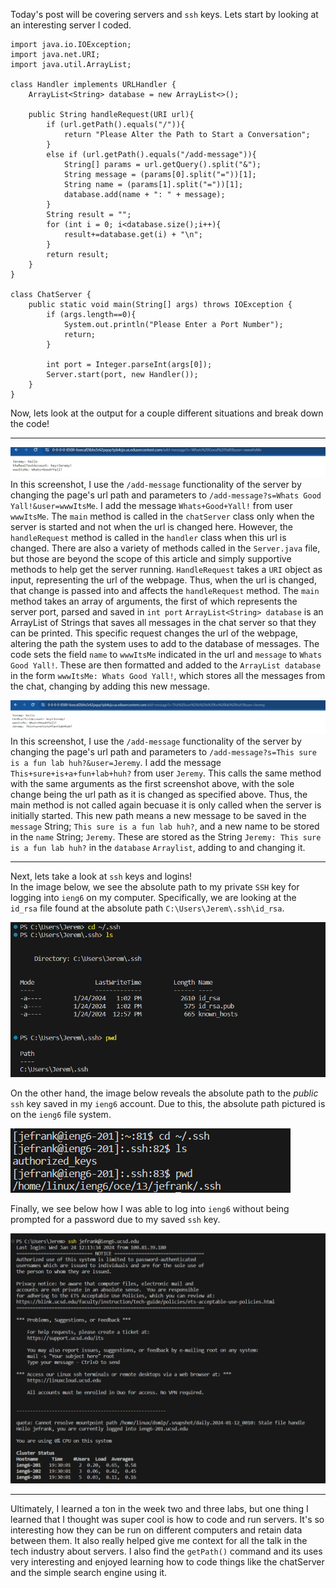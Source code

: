 Today's post will be covering servers and `ssh` keys. Lets start by looking at an interesting server I coded.
```
import java.io.IOException;
import java.net.URI;
import java.util.ArrayList;

class Handler implements URLHandler {
    ArrayList<String> database = new ArrayList<>();
    
    public String handleRequest(URI url){
        if (url.getPath().equals("/")){
            return "Please Alter the Path to Start a Conversation";
        }
        else if (url.getPath().equals("/add-message")){
            String[] params = url.getQuery().split("&");
            String message = (params[0].split("="))[1];
            String name = (params[1].split("="))[1];
            database.add(name + ": " + message);
        }
        String result = "";
        for (int i = 0; i<database.size();i++){
            result+=database.get(i) + "\n";
        }
        return result;
    }
}

class ChatServer {
    public static void main(String[] args) throws IOException {
        if (args.length==0){
            System.out.println("Please Enter a Port Number");
            return;
        }
        
        int port = Integer.parseInt(args[0]);
        Server.start(port, new Handler());
    }
}
```
Now, lets look at the output for a couple different situations and break down the code!

---
![String Server Screenshot 1](StringServerScreenshot1.png)
In this screenshot, I use the `/add-message` functionality of the server by changing the page's url path and parameters to `/add-message?s=Whats Good Yall!&user=wwwItsMe`. I add the message `Whats+Good+Yall!` from user    `wwwItsMe`. The `main` method is called in the `chatServer` class only when the server is started and not when the url is changed here. However, the `handleRequest` method is called in the `handler` class when this url is changed. There are also a variety of methods called in the `Server.java` file, but those are beyond the scope of this article and simply supportive methods to help get the server running. `HandleRequest` takes a `URI` object as input, representing the url of the webpage. Thus, when the url is changed, that change is passed into and affects the `handleRequest` method. The `main` method takes an array of arguments, the first of which represents the server port, parsed and saved in `int port` `ArrayList<String> database` is an ArrayList of Strings that saves all messages in the chat server so that they can be printed. This specific request changes the url of the webpage, altering the path the system uses to add to the database of messages. The code sets the field `name` to `wwwItsMe` indicated in the url and `message` to `Whats Good Yall!`. These are then formatted and added to the `ArrayList database` in the form `wwwItsMe: Whats Good Yall!`, which stores all the messages from the chat, changing by adding this new message.


![String Server Screenshot 2](StringServerScreenshot2.png)
In this screenshot, I use the `/add-message` functionality of the server by changing the page's url path and parameters to `/add-message?s=This sure is a fun lab huh?&user=Jeremy`. I add the message `This+sure+is+a+fun+lab+huh?` from user `Jeremy`. This calls the same method with the same arguments as the first screenshot above, with the sole change being the url path as it is changed as specified above. Thus, the main method is not called again becuase it is only called when the server is initially started. This new path means a new message to be saved in the `message` String; `This sure is a fun lab huh?`, and a new name to be stored in the `name` String; `Jeremy`. These are stored as the String `Jeremy: This sure is a fun lab huh?` in the `database` `Arraylist`, adding to and changing it.

---
Next, lets take a look at `ssh` keys and logins!        
In the image below, we see the absolute path to my private `SSH` key for logging into `ieng6` on my computer. Specifically, we are looking at the `id_rsa` file found at the absolute path `C:\Users\Jerem\.ssh\id_rsa`.

![private key path](privateSSHPath.png)

On the other hand, the image below reveals the absolute path to the *public* `ssh` key saved in my `ieng6` account. Due to this, the absolute path pictured is on the `ieng6` file system.

![public key path](publicSshPath.png)

Finally, we see below how I was able to log into `ieng6` without being prompted for a password due to my saved `ssh` key.

![Login without Password prompt](NoPasswordLogin.png)

---
Ultimately, I learned a ton in the week two and three labs, but one thing I learned that I thought was super cool is how to code and run servers. It's so interesting how they can be run on different computers and retain data between them. It also really helped give me context for all the talk in the tech industry about servers. I also find the `getPath()` command and its uses very interesting and enjoyed learning how to code things like the chatServer and the simple search engine using it.
